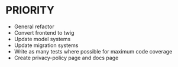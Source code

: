 # PRIORITY

- General refactor
- Convert frontend to twig
- Update model systems
- Update migration systems
- Write as many tests where possible for maximum code coverage
- Create privacy-policy page and docs page
